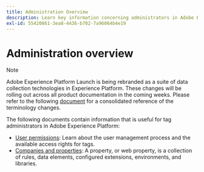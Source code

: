 ```yaml
---
title: Administration Overview
description: Learn key information concerning administrators in Adobe Experience Platform Launch.
exl-id: 55420861-3ea8-4436-b702-7a96064b4e19
---
```

# Administration overview

>[!NOTE]
>
>Adobe Experience Platform Launch is being rebranded as a suite of data collection technologies in Experience Platform. These changes will be rolling out across all product documentation in the coming weeks. Please refer to the following [document](../../launch-term-updates.md) for a consolidated reference of the terminology changes.

The following documents contain information that is useful for tag administrators in Adobe Experience Platform:

* [User permissions](user-permissions.md): Learn about the user management process and the available access rights for tags.
* [Companies and properties](companies-and-properties.md): A property, or web property, is a collection of rules, data elements, configured extensions, environments, and libraries.
